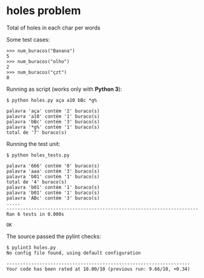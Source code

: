 # holes problem

Total of holes in each char per words

Some test cases:

    >>> num_buracos("Banana")
    5
    >>> num_buracos("olho")
    2
    >>> num_buracos("çzt")
    0

Running as script (works only with **Python 3**):

    $ python holes.py aça a10 bBc *g%

    palavra 'aça' contém '2' buraco(s)
    palavra 'a10' contém '1' buraco(s)
    palavra 'bBc' contém '3' buraco(s)
    palavra '*g%' contém '1' buraco(s)
    total de '7' buraco(s)

Running the test unit:

    $ python holes_tests.py 
    
    palavra '666' contém '0' buraco(s)
    palavra 'aaa' contém '3' buraco(s)
    palavra 'b01' contém '1' buraco(s)
    total de '4' buraco(s)
    palavra 'b01' contém '1' buraco(s)
    palavra 'b01' contém '1' buraco(s)
    palavra 'ABc' contém '3' buraco(s)
    .....
    ----------------------------------------------------------------------
    Ran 6 tests in 0.000s

    OK

The source passed the pylint checks:

    $ pylint3 holes.py 
    No config file found, using default configuration
    
    -------------------------------------------------------------------
    Your code has been rated at 10.00/10 (previous run: 9.66/10, +0.34)
